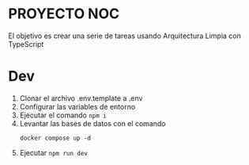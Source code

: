 # PROYECTO NOC


El objetivo es crear una serie de tareas usando Arquitectura Limpia con TypeScript


# Dev
1. Clonar el archivo .env.template a .env
2. Configurar las variables de entorno
3. Ejecutar el comando ```npm i```
4. Levantar las bases de datos con el comando 
    ```
    docker compose up -d

    ```
5. Ejecutar ```npm run dev```